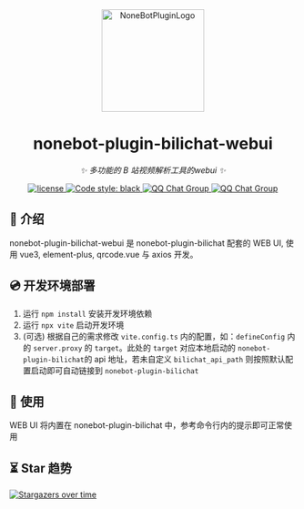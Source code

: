 <div align="center">
  <a href="https://v2.nonebot.dev/store"><img src="https://github.com/Well2333/nonebot-plugin-bilichat/blob/master/docs/nbp_logo.png?raw=true" width="180" height="180" alt="NoneBotPluginLogo"></a>
  <br>
</div>

<div align="center">

# nonebot-plugin-bilichat-webui

_✨ 多功能的 B 站视频解析工具的webui ✨_

<a href="./LICENSE">
    <img src="https://img.shields.io/github/license/wosiwq/nonebot-plugin-bilichat-webui.svg" alt="license">
</a>

<a href="https://github.com/psf/black">
    <img src="https://img.shields.io/badge/code%20style-black-000000.svg" alt="Code style: black">
</a>

<a href="https://jq.qq.com/?_wv=1027&k=5OFifDh">
  <img src="https://img.shields.io/badge/QQ%E7%BE%A4-768887710-orange?style=flat-square" alt="QQ Chat Group">
</a>
<a href="https://jq.qq.com/?_wv=1027&k=7LWx6q4J">
  <img src="https://img.shields.io/badge/QQ%E7%BE%A4-720053992-orange?style=flat-square" alt="QQ Chat Group">
</a>

</div>

## 📖 介绍

nonebot-plugin-bilichat-webui 是 nonebot-plugin-bilichat 配套的 WEB UI, 使用 vue3, element-plus, qrcode.vue 与 axios 开发。

## 💿 开发环境部署

1. 运行 `npm install` 安装开发环境依赖
2. 运行 `npx vite` 启动开发环境
3. (可选) 根据自己的需求修改 `vite.config.ts` 内的配置，如：`defineConfig` 内的 `server.proxy` 的 `target`。此处的 `target` 对应本地启动的 `nonebot-plugin-bilichat`的 api 地址，若未自定义 `bilichat_api_path` 则按照默认配置启动即可自动链接到 `nonebot-plugin-bilichat`

## 🎉 使用

WEB UI 将内置在 nonebot-plugin-bilichat 中，参考命令行内的提示即可正常使用

## ⏳ Star 趋势

[![Stargazers over time](https://starchart.cc/wosiwq/nonebot-plugin-bilichat-webui.svg)](https://starchart.cc/wosiwq/nonebot-plugin-bilichat-webui)
